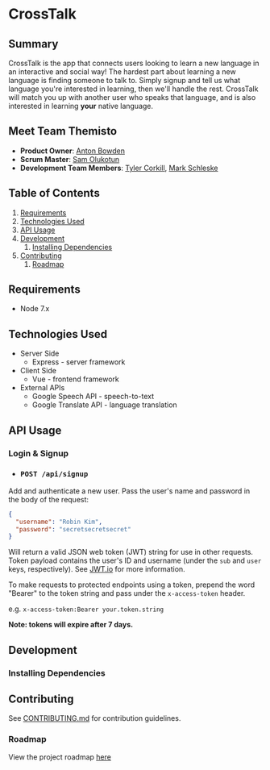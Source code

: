 # CrossTalk

## Summary

CrossTalk is the app that connects users looking to learn a new language in an interactive and social way! The hardest part about learning a new language is finding someone to talk to. Simply signup and tell us what language you're interested in learning, then we'll handle the rest. CrossTalk will match you up with another user who speaks that language, and is also interested in learning __your__ native language.

## Meet Team Themisto

  - __Product Owner__: [Anton Bowden](https://github.com/AntonBowden)
  - __Scrum Master__: [Sam Olukotun](https://github.com/otsam88)
  - __Development Team Members__: [Tyler Corkill](https://github.com/TylerCorkill), [Mark Schleske](https://github.com/mschlesk)

## Table of Contents

1. [Requirements](#requirements)
1. [Technologies Used](#technologies-used)
1. [API Usage](#api-usage)
1. [Development](#development)
    1. [Installing Dependencies](#installing-dependencies)
1. [Contributing](#contributing)
    1. [Roadmap](#roadmap)

## Requirements

- Node 7.x


## Technologies Used

* Server Side
  * Express - server framework
* Client Side
  * Vue - frontend framework
* External APIs
  * Google Speech API - speech-to-text
  * Google Translate API - language translation

## API Usage


### Login & Signup
* ### `POST /api/signup`

 Add and authenticate a new user. Pass the user's name and password in the body of the request:
```JSON
{
  "username": "Robin Kim",
  "password": "secretsecretsecret"
}
```
 Will return a valid JSON web token (JWT) string for use in other requests. Token payload contains the user's ID and username (under the `sub` and `user` keys, respectively). See [JWT.io](https://jwt.io/) for more information.

 To make requests to protected endpoints using a token, prepend the word "Bearer" to the token string and pass under the `x-access-token` header.

 e.g. `x-access-token:Bearer your.token.string`

 **Note: tokens will expire after 7 days.**


## Development

### Installing Dependencies

## Contributing

See [CONTRIBUTING.md](CONTRIBUTING.md) for contribution guidelines.

### Roadmap

View the project roadmap [here](https://github.com/Themisto/CrossTalk/issues)
